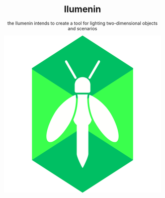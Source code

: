 <h1 align="center">Ilumenin</h1>
<p align="center" >
  the Ilumenin intends to create a tool for lighting two-dimensional objects and scenarios
</p>
<p align="center" >
  <img  src="Documentation/Assets/icon.png"/>
</p>
